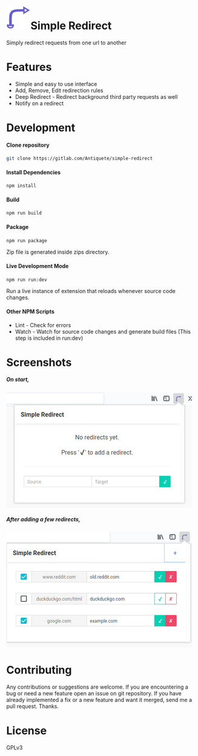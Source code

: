 <!-- @format -->

# <img src="icons/icon.svg" width="64">Simple Redirect

Simply redirect requests from one url to another

# Features

- Simple and easy to use interface
- Add, Remove, Edit redirection rules
- Deep Redirect - Redirect background third party requests as well
- Notify on a redirect

# Development

#### Clone repository

```sh
git clone https://gitlab.com/Antiquete/simple-redirect
```

#### Install Dependencies

```sh
npm install
```

#### Build

```sh
npm run build
```

#### Package

```sh
npm run package
```

Zip file is generated inside zips directory.

#### Live Development Mode

```sh
npm run run:dev
```

Run a live instance of extension that reloads whenever source code changes.

#### Other NPM Scripts

- Lint - Check for errors
- Watch - Watch for source code changes and generate build files (This step is included in run:dev)

# Screenshots

##### On start,

  <img src="docs/Screenshot-1.png">
  
##### After adding a few redirects,
  
  <img src="docs/Screenshot-2.png">

# Contributing

Any contributions or suggestions are welcome. If you are encountering a bug or need a new feature open an issue on git repository. If you have already implemented a fix or a new feature and want it merged, send me a pull request. Thanks.

# License

GPLv3

